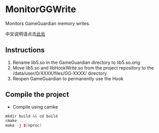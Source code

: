 # MonitorGGWrite
Monitors GameGuardian memory writes.

中文说明请点击[此处](README.zh-CN.md)

## Instructions
1. Rename lib5.so in the GameGuardian directory to lib5.so.orig
2. Move lib5.so and libHookWrite.so from the project repository to the /data/user/0/XXXX/files/GG-XXXX/ directory
3. Reopen GameGuardian to permanently use the Hook
## Compile the project
- Compile using camke
```cpp
mkdir build && cd build
cmake ..
make -j $(nproc)
```
